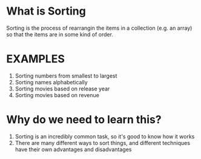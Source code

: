 # What is Sorting

Sorting is the process of rearrangin the items in a collection (e.g. an array) so that the items are in some kind of order.

# EXAMPLES

1. Sorting numbers from smallest to largest
2. Sorting names alphabetically
3. Sorting movies based on release year
4. Sorting movies based on revenue

# Why do we need to learn this?

1. Sorting is an incredibly common task, so it's good to know how it works
2. There are many different ways to sort things, and different techniques have their own advantages and disadvantages
